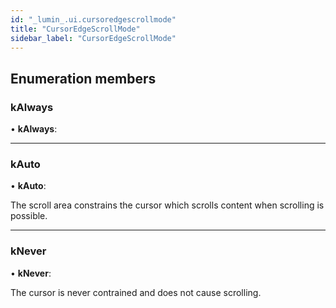 ```yaml
---
id: "_lumin_.ui.cursoredgescrollmode"
title: "CursorEdgeScrollMode"
sidebar_label: "CursorEdgeScrollMode"
---
```


## Enumeration members

###  kAlways

• **kAlways**:

___

###  kAuto

• **kAuto**:

The scroll area constrains the cursor which scrolls content when scrolling is possible.

___

###  kNever

• **kNever**:

The cursor is never contrained and does not cause scrolling.

